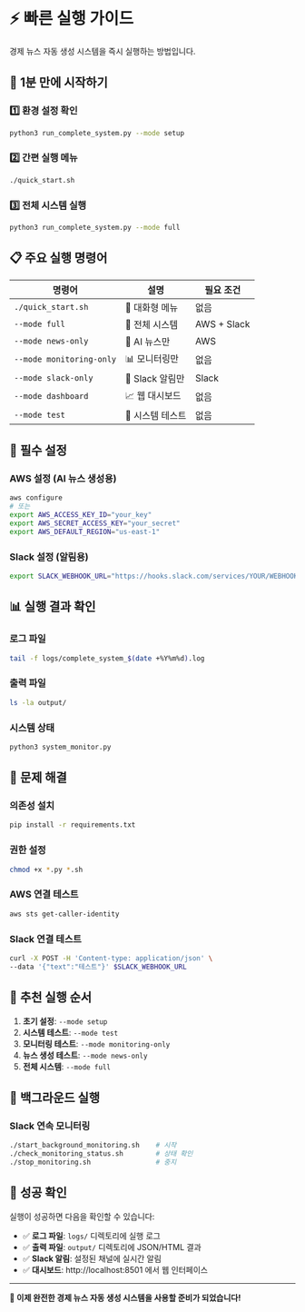 # ⚡ 빠른 실행 가이드

경제 뉴스 자동 생성 시스템을 즉시 실행하는 방법입니다.

## 🚀 1분 만에 시작하기

### 1️⃣ **환경 설정 확인**
```bash
python3 run_complete_system.py --mode setup
```

### 2️⃣ **간편 실행 메뉴**
```bash
./quick_start.sh
```

### 3️⃣ **전체 시스템 실행**
```bash
python3 run_complete_system.py --mode full
```

## 📋 주요 실행 명령어

| 명령어 | 설명 | 필요 조건 |
|--------|------|-----------|
| `./quick_start.sh` | 🎯 대화형 메뉴 | 없음 |
| `--mode full` | 🚀 전체 시스템 | AWS + Slack |
| `--mode news-only` | 🤖 AI 뉴스만 | AWS |
| `--mode monitoring-only` | 📊 모니터링만 | 없음 |
| `--mode slack-only` | 📱 Slack 알림만 | Slack |
| `--mode dashboard` | 📈 웹 대시보드 | 없음 |
| `--mode test` | 🧪 시스템 테스트 | 없음 |

## 🔧 필수 설정

### AWS 설정 (AI 뉴스 생성용)
```bash
aws configure
# 또는
export AWS_ACCESS_KEY_ID="your_key"
export AWS_SECRET_ACCESS_KEY="your_secret"
export AWS_DEFAULT_REGION="us-east-1"
```

### Slack 설정 (알림용)
```bash
export SLACK_WEBHOOK_URL="https://hooks.slack.com/services/YOUR/WEBHOOK/URL"
```

## 📊 실행 결과 확인

### 로그 파일
```bash
tail -f logs/complete_system_$(date +%Y%m%d).log
```

### 출력 파일
```bash
ls -la output/
```

### 시스템 상태
```bash
python3 system_monitor.py
```

## 🚨 문제 해결

### 의존성 설치
```bash
pip install -r requirements.txt
```

### 권한 설정
```bash
chmod +x *.py *.sh
```

### AWS 연결 테스트
```bash
aws sts get-caller-identity
```

### Slack 연결 테스트
```bash
curl -X POST -H 'Content-type: application/json' \
--data '{"text":"테스트"}' $SLACK_WEBHOOK_URL
```

## 🎯 추천 실행 순서

1. **초기 설정**: `--mode setup`
2. **시스템 테스트**: `--mode test`  
3. **모니터링 테스트**: `--mode monitoring-only`
4. **뉴스 생성 테스트**: `--mode news-only`
5. **전체 시스템**: `--mode full`

## 📱 백그라운드 실행

### Slack 연속 모니터링
```bash
./start_background_monitoring.sh    # 시작
./check_monitoring_status.sh        # 상태 확인
./stop_monitoring.sh                # 중지
```

## 🎉 성공 확인

실행이 성공하면 다음을 확인할 수 있습니다:

- ✅ **로그 파일**: `logs/` 디렉토리에 실행 로그
- ✅ **출력 파일**: `output/` 디렉토리에 JSON/HTML 결과
- ✅ **Slack 알림**: 설정된 채널에 실시간 알림
- ✅ **대시보드**: http://localhost:8501 에서 웹 인터페이스

---

**🚀 이제 완전한 경제 뉴스 자동 생성 시스템을 사용할 준비가 되었습니다!**
